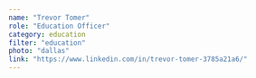 ```yaml
---
name: "Trevor Tomer"
role: "Education Officer"
category: education
filter: "education"
photo: "dallas"
link: "https://www.linkedin.com/in/trevor-tomer-3785a21a6/"
---
```

